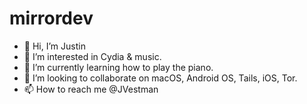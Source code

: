 # mirrordev
- 👋 Hi, I’m Justin
- 👀 I’m interested in Cydia & music.
- 🌱 I’m currently learning how to play the piano.
- 💞️ I’m looking to collaborate on macOS, Android OS, Tails, iOS, Tor.
- 📫 How to reach me @JVestman 
